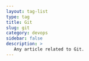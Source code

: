 ```yaml
---
layout: tag-list
type: tag
title: Git
slug: git
category: devops
sidebar: false
description: >
   Any article related to Git.
---
```

